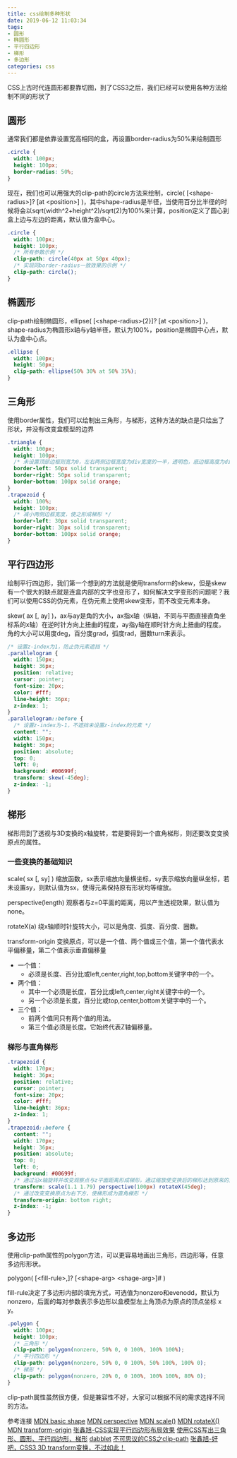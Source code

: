 ```yaml
---
title: css绘制多种形状
date: 2019-06-12 11:03:34
tags:
- 圆形
- 椭圆形
- 平行四边形
- 梯形
- 多边形
categories: css
---
```


CSS上古时代连圆形都要靠切图，到了CSS3之后，我们已经可以使用各种方法绘制不同的形状了

## 圆形

通常我们都是依靠设置宽高相同的盒，再设置border-radius为50%来绘制圆形

```css
.circle {
  width: 100px;
  height: 100px;
  border-radius: 50%;
}
```

<!-- more -->

现在，我们也可以用强大的clip-path的circle方法来绘制，circle( [<shape-radius\>]? [at <position\>] )，其中shape-radius是半径，当使用百分比半径的时候将会以sqrt(width^2+height^2)/sqrt(2)为100%来计算，position定义了圆心到盒上边与左边的距离，默认值为盒中心。

```css
.circle {
  width: 100px;
  height: 100px;
  /* 所有参数示例 */
  clip-path: circle(40px at 50px 40px);
  /* 实现同border-radius一致效果的示例 */
  clip-path: circle();
}
```

## 椭圆形

clip-path绘制椭圆形，ellipse( [<shape-radius\>{2}]? [at <position\>] )，shape-radius为椭圆形x轴与y轴半径，默认为100%，position是椭圆中心点，默认为盒中心点。

```css
.ellipse {
  width: 100px;
  height: 50px;
  clip-path: ellipse(50% 30% at 50% 35%);
}
```

## 三角形

使用border属性，我们可以绘制出三角形，与梯形，这种方法的缺点是只绘出了形状，并没有改变盒模型的边界

```css
.triangle {
  width: 100px;
  height: 100px;
  /* 未设置顶部边框则宽为0，左右两侧边框宽度为div宽度的一半，透明色，底边框高度为div高度，使用背景色，三个边框形成的区域就是三角形 */
  border-left: 50px solid transparent;
  border-right: 50px solid transparent;
  border-bottom: 100px solid orange;
}
.trapezoid {
  width: 100%;
  height: 100px;
  /* 减小两侧边框宽度，使之形成梯形 */
  border-left: 30px solid transparent;
  border-right: 30px solid transparent;
  border-bottom: 100px solid orange;
}
```

## 平行四边形

绘制平行四边形，我们第一个想到的方法就是使用transform的skew，但是skew有一个很大的缺点就是连盒内部的文字也变形了，如何解决文字变形的问题呢？我们可以使用CSS的伪元素，在伪元素上使用skew变形，而不改变元素本身。

skew( ax [, ay] )，ax与ay是角的大小，ax指x轴（纵轴，不同与平面直接直角坐标系的x轴）在逆时针方向上扭曲的程度，ay指y轴在顺时针方向上扭曲的程度。角的大小可以用度deg，百分度grad，弧度rad，圈数turn来表示。

```css
/* 设置z-index为1，防止伪元素遮挡 */
.parallelogram {
  width: 150px;
  height: 36px;
  position: relative;
  cursor: pointer;
  font-size: 20px;
  color: #fff;
  line-height: 36px;
  z-index: 1;
}
.parallelogram::before {
  /* 设置z-index为-1，不遮挡未设置z-index的元素 */
  content: "";
  width: 150px;
  height: 36px;
  position: absolute;
  top: 0;
  left: 0;
  background: #00699f;
  transform: skew(-45deg);
  z-index: -1;
}
```

## 梯形

梯形用到了透视与3D变换的x轴旋转，若是要得到一个直角梯形，则还要改变变换原点的属性。

### 一些变换的基础知识

scale( sx [, sy] ) 缩放函数，sx表示缩放向量横坐标，sy表示缩放向量纵坐标，若未设置sy，则默认值为sx，使得元素保持原有形状均等缩放。

perspective(length) 观察者与z=0平面的距离，用以产生透视效果，默认值为none。

rotateX(a) 绕x轴顺时针旋转大小，可以是角度、弧度、百分度、圈数。

transform-origin 变换原点，可以是一个值、两个值或三个值，第一个值代表水平偏移量，第二个值表示垂直偏移量

* 一个值：
  * 必须是长度、百分比或left,center,right,top,bottom关键字中的一个。
* 两个值：
  * 其中一个必须是长度，百分比或left,center,right关键字中的一个。
  * 另一个必须是长度，百分比或top,center,bottom关键字中的一个。
* 三个值：
  * 前两个值同只有两个值的用法。
  * 第三个值必须是长度。它始终代表Z轴偏移量。

### 梯形与直角梯形

```css
.trapezoid {
  width: 170px;
  height: 36px;
  position: relative;
  cursor: pointer;
  font-size: 20px;
  color: #fff;
  line-height: 36px;
  z-index: 1;
}
.trapezoid::before {
  content: "";
  width: 170px;
  height: 36px;
  position: absolute;
  top: 0;
  left: 0;
  background: #00699f;
  /* 通过沿x轴旋转并改变观察点与z平面距离形成梯形，通过缩放使变换后的梯形达到原来的高度 */
  transform: scale(1.1 1.79) perspective(100px) rotateX(45deg);
  /* 通过改变变换原点为右下方，使梯形成为直角梯形 */
  transform-origin: bottom right;
  z-index: -1;
}
```

## 多边形

使用clip-path属性的polygon方法，可以更容易地画出三角形，四边形等，任意多边形形状。

polygon( [<fill-rule\>,]? [<shape-arg\> <shage-arg\>]# )

fill-rule决定了多边形内部的填充方式，可选值为nonzero和evenodd，默认为nonzero，后面的每对参数表示多边形以盒模型左上角顶点为原点的顶点坐标 x y。

```css
.polygon {
  width: 100px;
  height: 100px;
  /* 三角形 */
  clip-path: polygon(nonzero, 50% 0, 0 100%, 100% 100%);
  /* 平行四边形 */
  clip-path: polygon(nonzero, 50% 0, 0 100%, 50% 100%, 100% 0);
  /* 梯形 */
  clip-path: polygon(nonzero, 20% 0, 0 100%, 100% 100%, 80% 0);
}
```

clip-path属性虽然很方便，但是兼容性不好，大家可以根据不同的需求选择不同的方法。

参考连接
[MDN basic shape](https://developer.mozilla.org/en-US/docs/Web/CSS/basic-shape)
[MDN perspective](https://developer.mozilla.org/en-US/docs/Web/CSS/perspective)
[MDN scale()](https://developer.mozilla.org/en-US/docs/Web/CSS/transform-function/scale)
[MDN rotateX()](https://developer.mozilla.org/en-US/docs/Web/CSS/transform-function/rotateX)
[MDN transform-origin](https://developer.mozilla.org/en-US/docs/Web/CSS/transform-origin)
[张鑫旭-CSS实现平行四边形布局效果](https://www.zhangxinxu.com/wordpress/2019/04/css-parallelogram-layout)
[使用CSS写出三角形、圆形、平行四边形、梯形](https://blog.csdn.net/kaelyn_X/article/details/78238041)
[dabblet](https://dabblet.com/gist/1345dc9399dc8e794502)
[不可思议的CSS之clip-path](https://segmentfault.com/a/1190000010936207)
[张鑫旭-好吧，CSS3 3D transform变换，不过如此！](https://www.zhangxinxu.com/wordpress/2012/09/css3-3d-transform-perspective-animate-transition)
